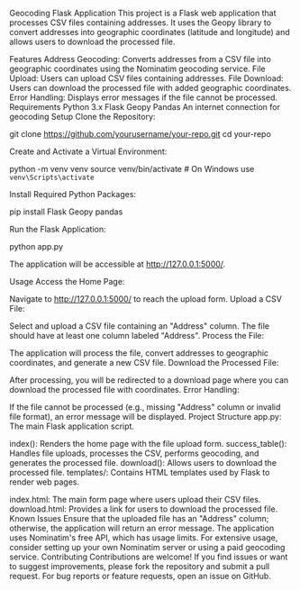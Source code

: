 Geocoding Flask Application
This project is a Flask web application that processes CSV files containing addresses. It uses the Geopy library to convert addresses into geographic coordinates (latitude and longitude) and allows users to download the processed file.

Features
Address Geocoding: Converts addresses from a CSV file into geographic coordinates using the Nominatim geocoding service.
File Upload: Users can upload CSV files containing addresses.
File Download: Users can download the processed file with added geographic coordinates.
Error Handling: Displays error messages if the file cannot be processed.
Requirements
Python 3.x
Flask
Geopy
Pandas
An internet connection for geocoding
Setup
Clone the Repository:

git clone https://github.com/yourusername/your-repo.git
cd your-repo

Create and Activate a Virtual Environment:

python -m venv venv
source venv/bin/activate  # On Windows use `venv\Scripts\activate`

Install Required Python Packages:

pip install Flask Geopy pandas

Run the Flask Application:

python app.py

The application will be accessible at http://127.0.0.1:5000/.

Usage
Access the Home Page:

Navigate to http://127.0.0.1:5000/ to reach the upload form.
Upload a CSV File:

Select and upload a CSV file containing an "Address" column.
The file should have at least one column labeled "Address".
Process the File:

The application will process the file, convert addresses to geographic coordinates, and generate a new CSV file.
Download the Processed File:

After processing, you will be redirected to a download page where you can download the processed file with coordinates.
Error Handling:

If the file cannot be processed (e.g., missing "Address" column or invalid file format), an error message will be displayed.
Project Structure
app.py: The main Flask application script.

index(): Renders the home page with the file upload form.
success_table(): Handles file uploads, processes the CSV, performs geocoding, and generates the processed file.
download(): Allows users to download the processed file.
templates/: Contains HTML templates used by Flask to render web pages.

index.html: The main form page where users upload their CSV files.
download.html: Provides a link for users to download the processed file.
Known Issues
Ensure that the uploaded file has an "Address" column; otherwise, the application will return an error message.
The application uses Nominatim's free API, which has usage limits. For extensive usage, consider setting up your own Nominatim server or using a paid geocoding service.
Contributing
Contributions are welcome! If you find issues or want to suggest improvements, please fork the repository and submit a pull request. For bug reports or feature requests, open an issue on GitHub.
